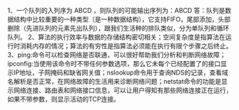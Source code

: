 1、一个队列的入列序为 ABCD ，则队列的可能输出序列为：ABCD
答：队列是数据结构中比较重要的一种类型（是一种数据结构），它支持FIFO，尾部添加，头部删除（先进队列的元素先出队列），跟我们生活种的排队类似，分为单队列和循环队列。
2、算法的执行效率与数据的存储结构密切相关；空间复杂度是指算法在运行时消耗内存的情况；算法的有穷性是指算法必须能在执行有限个步骤之后终止。
3、ping:命令可以检查网络是否联通，可以很好帮助我们分析和判断网络故障；ipconfig:当使用该命令时不带任何参数选项，那么它未每个已经配置了的接口显示IP地址，子网掩码和缺省网关值；nslookup命令用于查询NDS的记录，查看域名解析是否正常，在网络故障的生活用来诊断网络问题；netstat命令的功能是显示网络连接、路由表和网络接口信息，可以让用户得知有那些网络连接正在运行，如果不带参数，则显示活动的TCP连接。
